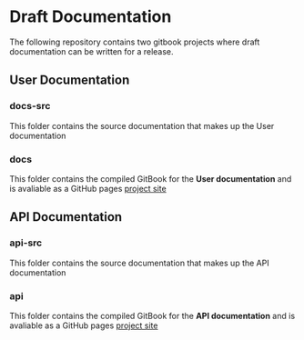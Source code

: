 # Draft Documentation

The following repository contains two gitbook projects where draft documentation can be written for a release.

## User Documentation
### docs-src
This folder contains the source documentation that makes up the User documentation

### docs
This folder contains the compiled GitBook for the **User documentation** and is avaliable as a GitHub pages [project site](https://contensis.github.io/docs/index.html)


## API Documentation

### api-src
This folder contains the source documentation that makes up the API documentation

### api
This folder contains the compiled GitBook for the **API documentation** and is avaliable as a GitHub pages [project site](https://contensis.github.io/api/index.html)

